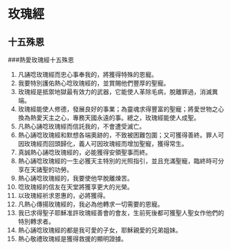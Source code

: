玫瑰經
=========
十五殊恩
-------
###熱愛玫瑰經十五殊恩

1. 凡誦唸玫瑰經而忠心事奉我的，將獲得特殊的恩寵。
2. 我要特別護佑熱心唸玫瑰經的，並賞賜他們豐厚的聖寵。
3. 玫瑰經是抵禦地獄最有效力的武器，它能使人革除毛病，脫離罪過，消滅異端。
4. 玫瑰經能使人修德，發展良好的事業；為靈魂求得豐富的聖寵；將愛世物之心換為熱愛天主之心，專務天國永遠的事。總之，玫瑰經能使人成聖。
5. 凡熱心誦唸玫瑰經而信託我的，不會遭受滅亡。
6. 熱心誦唸玫瑰經和默想各端奧跡的，不致被困難包圍；又可獲得善終。罪人可因玫瑰經而回頭歸化，義人可因玫瑰經而增加聖寵，獲得常生。
7. 真誠熱心誦唸玫瑰經的，必能獲得安領聖事而終。
8. 熱心誦唸玫瑰經的一生必獲天主特別的光照指引，並且充滿聖寵，臨終時可分享在天諸聖的功勞。
9. 熱心誦唸玫瑰經的，我要使他早脫離煉苦。
10. 唸玫瑰經的信友在天堂將獲享更大的光榮。
11. 以玫瑰經祈求恩惠的，必將獲得。
12. 凡熱心傳揚玫瑰經的，我必為他轉求一切需要的恩寵。　　　　　　　　　
13. 我已求得聖子耶穌准許玫瑰經善會的會友，生前死後都可獲聖人聖女作他們的特別轉求者。　　　　　　　　　　　　　　　　　　　　　　　
14. 熱心誦唸玫瑰經的都是我可愛的子女，耶穌親愛的兄弟姐妹。　　　　　　
15. 熱心敬禮玫瑰經是獲得救援的顯明證據。